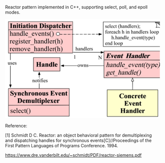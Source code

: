 Reactor pattern implemented in C++, supporting select, poll, and epoll modes.

![1696926999861](image/readme/reactor.png)

Reference:

[1] Schmidt D C. Reactor: an object behavioral pattern for demultiplexing and dispatching handles for synchronous events[C]//Proceedings of the First Pattern Languages of Programs Conference. 1994.

https://www.dre.vanderbilt.edu/~schmidt/PDF/reactor-siemens.pdf
